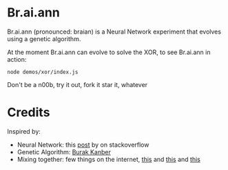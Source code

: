 # Br.ai.ann
Br.ai.ann (pronounced: braian) is a Neural Network experiment that evolves using a genetic algorithm.

At the moment Br.ai.ann can evolve to solve the XOR, to see Br.ai.ann in action:

`node demos/xor/index.js`

Don't be a n00b, try it out, fork it star it, whatever


# Credits

Inspired by:
 
 - Neural Network: this [post](https://stackoverflow.com/questions/22054877/backpropagation-training-stuck) by on stackoverflow
 - Genetic Algorithm: [Burak Kanber](http://burakkanber.com/)
 - Mixing together: few things on the internet, [this](https://en.wikipedia.org/wiki/Skynet_(Terminator)) and [this](https://en.wikipedia.org/wiki/Extant_(TV_series)) and [this](https://en.wikipedia.org/wiki/White_Christmas_(Black_Mirror))
 